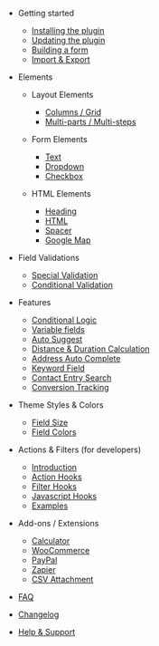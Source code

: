 - Getting started
  - [Installing the plugin](installation.md)
  - [Updating the plugin](updates.md)
  - [Building a form](build.md)
  - [Import & Export](import-export.md)

- Elements
  - Layout Elements
    - [Columns / Grid](columns.md)
    - [Multi-parts / Multi-steps](multi-parts.md)

  - Form Elements
    - [Text](text.md)
    - [Dropdown](dropdown.md)
    - [Checkbox](checkbox.md)
  
  - HTML Elements
    - [Heading](heading.md)
    - [HTML](html.md)
    - [Spacer](spacer.md)
    - [Google Map](google-map.md)

- Field Validations
  - [Special Validation](special-validation.md)
  - [Conditional Validation](conditional-validation.md)

- Features 
  - [Conditional Logic](conditional-logic.md)
  - [Variable fields](variable-fields.md)
  - [Auto Suggest](auto-suggest.md)
  - [Distance & Duration Calculation](distance-duration-calculation.md)
  - [Address Auto Complete](address-auto-complete)
  - [Keyword Field](keyword-field.md)
  - [Contact Entry Search](contact-entry-search.md)
  - [Conversion Tracking](conversion-tracking.md)

- Theme Styles & Colors
  - [Field Size](field-size.md)
  - [Field Colors](field-colors.md)

- Actions & Filters (for developers)
  - [Introduction](introduction-hooks.md)
  - [Action Hooks](action-hooks.md)  
  - [Filter Hooks](filter-hooks.md)
  - [Javascript Hooks](javascript-hooks.md)
  - [Examples](hook-examples.md)

- Add-ons / Extensions
  - [Calculator](calculator-add-on.md)
  - [WooCommerce](woocommerce-add-on.md)
  - [PayPal](paypal-add-on.md)
  - [Zapier](zapier-add-on.md)
  - [CSV Attachment](csv-attachment-add-on.md)

- [FAQ](faq.md)

- [Changelog](changelog.md)

- [Help & Support](support.md)



